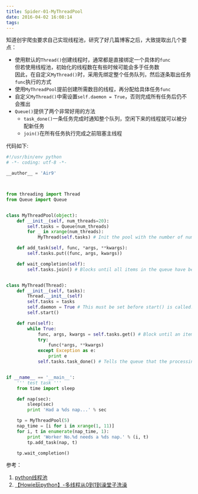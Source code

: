 ```yaml
---
title: Spider-01-MyThreadPool
date: 2016-04-02 16:08:14
tags:
---
```


知道创宇爬虫要求自己实现线程池，研究了好几篇博客之后，大致提取出几个要点：

* 使用默认的`Thread()`创建线程时，通常都是直接绑定一个具体的`func `  
但若使用线程池，初始化的线程数在有些时候可能会多于任务数   
因此，在自定义`MyThread()`时，采用先绑定整个任务队列，然后逐条取出任务`func`执行的方式   
* 使用`MyThreadPool`提前创建所需数目的线程，再分配给具体任务`func`
* 自定义`MyThread()`中需设置`self.daemon = True`，否则完成所有任务后仍不会推出
* `Queue()`提供了两个非常好用的方法
	* `task_done()`一条任务完成时通知整个队列，空闲下来的线程就可以被分配新任务
	* `join()`在所有任务执行完成之前阻塞主线程

代码如下:

```python
#!/usr/bin/env python
# -*- coding: utf-8 -*-

__author__ = 'Air9'



from threading import Thread
from Queue import Queue


class MyThreadPool(object):
    def __init__(self, num_threads=20):
        self.tasks = Queue(num_threads)
        for _ in xrange(num_threads):
            MyThread(self.tasks) # Init the pool with the number of num_threads

    def add_task(self, func, *args, **kwargs):
        self.tasks.put((func, args, kwargs))

    def wait_completion(self):
        self.tasks.join() # Blocks until all items in the queue have been gotten and processed.


class MyThread(Thread):
    def __init__(self, tasks):
        Thread.__init__(self)
        self.tasks = tasks
        self.daemon = True # This must be set before start() is called. The entire Python program exits when no alive non-daemon threads are left.
        self.start()

    def run(self):
        while True:
            func, args, kwargs = self.tasks.get() # Block until an item is available.
            try:
                func(*args, **kwargs)
            except Exception as e:
                print e
            self.tasks.task_done() # Tells the queue that the processing on the task is complete.


if __name__ == '__main__':
    ''' test task '''
    from time import sleep

    def nap(sec):
        sleep(sec)
        print 'Had a %ds nap...' % sec

    tp = MyThreadPool(5)
    nap_time = [i for i in xrange(1, 11)]
    for i, t in enumerate(nap_time, 1):
        print 'Worker No.%d needs a %ds nap.' % (i, t)
        tp.add_task(nap, t)

    tp.wait_completion()
```


参考：   
1. [python线程池](http://www.the5fire.com/python-thread-pool.html)   
2. [【Howie玩python】-多线程从0到1到澡堂子洗澡](http://github.howie.wang/2016/01/07/python-threading/)
